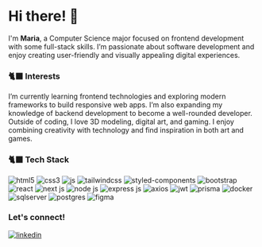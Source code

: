 # Hi there! 🪻

I'm **Maria**, a Computer Science major focused on frontend development with some full-stack skills. 
I’m passionate about software development and enjoy creating user-friendly and visually appealing digital experiences.<br>

### 🐈‍⬛ Interests

I’m currently learning frontend technologies and exploring modern frameworks to build responsive web apps. I’m also expanding my knowledge of backend development to become a well-rounded developer.
Outside of coding, I love 3D modeling, digital art, and gaming. I enjoy combining creativity with technology and find inspiration in both art and games.

### 🐈‍⬛ Tech Stack

![html5](https://img.shields.io/badge/HTML5-E34F26?style=for-the-badge&logo=html5&logoColor=white)
![css3](https://img.shields.io/badge/CSS3-1572B6?style=for-the-badge&logo=css3&logoColor=white)
![js](https://img.shields.io/badge/JavaScript-323330?style=for-the-badge&logo=javascript&logoColor=F7DF1E)
![tailwindcss](https://img.shields.io/badge/Tailwind_CSS-38B2AC?style=for-the-badge&logo=tailwind-css&logoColor=white)
![styled-components](https://img.shields.io/badge/styled--components-DB7093?style=for-the-badge&logo=styled-components&logoColor=white)
![bootstrap](https://img.shields.io/badge/Bootstrap-563D7C?style=for-the-badge&logo=bootstrap&logoColor=white)
![react](https://img.shields.io/badge/React-20232A?style=for-the-badge&logo=react&logoColor=61DAFB)
![next js](https://img.shields.io/badge/next%20js-000000?style=for-the-badge&logo=nextdotjs&logoColor=white)
![node js](https://img.shields.io/badge/Node%20js-339933?style=for-the-badge&logo=nodedotjs&logoColor=white)
![express js](https://img.shields.io/badge/Express%20js-000000?style=for-the-badge&logo=express&logoColor=white)
![axios](https://img.shields.io/badge/axios-671ddf?&style=for-the-badge&logo=axios&logoColor=white)
![jwt](https://img.shields.io/badge/JWT-000000?style=for-the-badge&logo=JSON%20web%20tokens&logoColor=white)
![prisma](https://img.shields.io/badge/Prisma-3982CE?style=for-the-badge&logo=Prisma&logoColor=white)
![docker](https://img.shields.io/badge/Docker-2CA5E0?style=for-the-badge&logo=docker&logoColor=white)
![sqlserver](https://img.shields.io/badge/Microsoft%20SQL%20Server-CC2927?style=for-the-badge&logo=microsoft%20sql%20server&logoColor=white)
![postgres](https://img.shields.io/badge/PostgreSQL-316192?style=for-the-badge&logo=postgresql&logoColor=white)
![figma](https://img.shields.io/badge/Figma-F24E1E?style=for-the-badge&logo=figma&logoColor=white)


### Let's connect!

[![linkedin](https://img.shields.io/badge/LinkedIn-0077B5?style=for-the-badge&logo=linkedin&logoColor=white)](https://www.linkedin.com/in/marie-s-dias)
